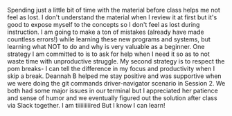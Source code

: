 Spending just a little bit of time with the material before class helps me not feel as lost. I don't understand the material when I review it at first but it's good to expose myself to the concepts so I don't feel as lost during instruction.
I am going to make a ton of mistakes (already have made countless errors!) while learning these new programs and systems, but learning what NOT to do and why is very valuable as a beginner.
One strategy I am committed to is to ask for help when I need it so as to not waste time with unproductive struggle.
My second strategy is to respect the pom breaks- I can tell the difference in my focus and productivity when I skip a break.
Deannah B helped me stay positive and was supportive when we were doing the git commands driver-navigator scenario in Session 2. We both had some major issues in our terminal but I appreciated her patience and sense of humor and we eventually figured out the solution after class via Slack together.
I am tiiiiiiiiired
But I know I can learn!
